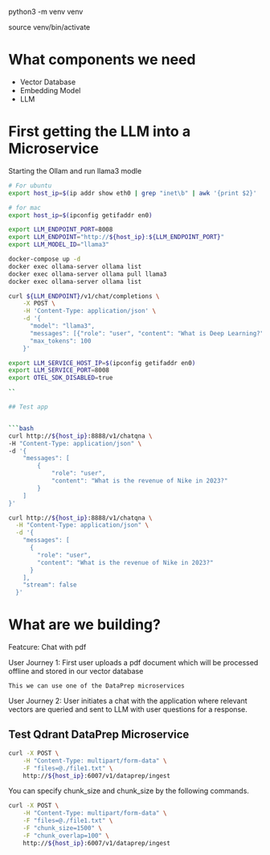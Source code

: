 
python3 -m venv venv

source venv/bin/activate


# What components we need

 - Vector Database
 - Embedding Model
 - LLM

# First getting the LLM into a Microservice

Starting the Ollam and run llama3 modle

```bash
# For ubuntu
export host_ip=$(ip addr show eth0 | grep "inet\b" | awk '{print $2}' | cut -d/ -f1)

# for mac
export host_ip=$(ipconfig getifaddr en0)

export LLM_ENDPOINT_PORT=8008
export LLM_ENDPOINT="http://${host_ip}:${LLM_ENDPOINT_PORT}"
export LLM_MODEL_ID="llama3"

docker-compose up -d 
docker exec ollama-server ollama list
docker exec ollama-server ollama pull llama3
docker exec ollama-server ollama list

curl ${LLM_ENDPOINT}/v1/chat/completions \
    -X POST \
    -H 'Content-Type: application/json' \
    -d '{
      "model": "llama3",
      "messages": [{"role": "user", "content": "What is Deep Learning?"}],
      "max_tokens": 100
    }'

export LLM_SERVICE_HOST_IP=$(ipconfig getifaddr en0)
export LLM_SERVICE_PORT=8008
export OTEL_SDK_DISABLED=true

``

## Test app 


```bash
curl http://${host_ip}:8888/v1/chatqna \
-H "Content-Type: application/json" \
-d '{
    "messages": [
        {
            "role": "user",
            "content": "What is the revenue of Nike in 2023?"
        }
    ]
}'

curl http://${host_ip}:8888/v1/chatqna \
  -H "Content-Type: application/json" \
  -d '{
    "messages": [
      {
        "role": "user",
        "content": "What is the revenue of Nike in 2023?"
      }
    ],
    "stream": false
  }'
```

# What are we building?

Featcure: Chat with pdf

User Journey 1: First user uploads a pdf document which will be processed offline and stored in our vector database

    This we can use one of the DataPrep microservices


User Journey 2: User initiates a chat with the application where relevant vectors are queried and sent to LLM with user questions for a response.


## Test Qdrant DataPrep Microservice

```bash
curl -X POST \
    -H "Content-Type: multipart/form-data" \
    -F "files=@./file1.txt" \
    http://${host_ip}:6007/v1/dataprep/ingest
```

You can specify chunk_size and chunk_size by the following commands.

```bash
curl -X POST \
    -H "Content-Type: multipart/form-data" \
    -F "files=@./file1.txt" \
    -F "chunk_size=1500" \
    -F "chunk_overlap=100" \
    http://${host_ip}:6007/v1/dataprep/ingest
```